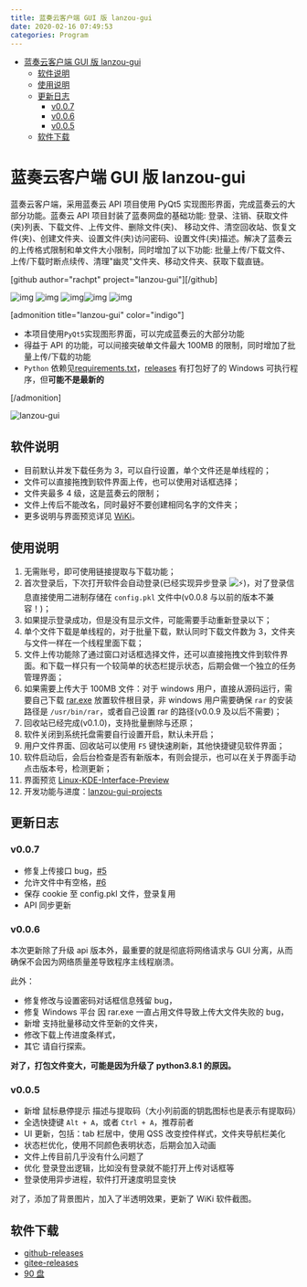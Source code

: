 ```yaml
---
title: 蓝奏云客户端 GUI 版 lanzou-gui
date: 2020-02-16 07:49:53
categories: Program
---
```


<!-- more -->

<!-- TOC -->

- [蓝奏云客户端 GUI 版 lanzou-gui](#蓝奏云客户端-gui-版-lanzou-gui)
  - [软件说明](#软件说明)
  - [使用说明](#使用说明)
  - [更新日志](#更新日志)
    - [v0.0.7](#v007)
    - [v0.0.6](#v006)
    - [v0.0.5](#v005)
  - [软件下载](#软件下载)

<!-- /TOC -->

<a id="markdown-蓝奏云客户端-gui-版-lanzou-gui" name="蓝奏云客户端-gui-版-lanzou-gui"></a>

# 蓝奏云客户端 GUI 版 lanzou-gui

蓝奏云客户端，采用蓝奏云 API 项目使用 PyQt5 实现图形界面，完成蓝奏云的大部分功能。蓝奏云 API 项目封装了蓝奏网盘的基础功能: 登录、注销、获取文件(夹)列表、下载文件、上传文件、删除文件(夹)、 移动文件、清空回收站、恢复文件(夹)、创建文件夹、设置文件(夹)访问密码、设置文件(夹)描述。解决了蓝奏云的上传格式限制和单文件大小限制，同时增加了以下功能: 批量上传/下载文件、 上传/下载时断点续传、清理"幽灵"文件夹、移动文件夹、获取下载直链。

[github author="rachpt" project="lanzou-gui"][/github]

![img](https://img.shields.io/badge/support-Windows-blue?logo=Windows) ![img](https://img.shields.io/badge/support-Linux-yellow?logo=Linux) ![img](https://img.shields.io/badge/support-MacOS-green?logo=apple)![img](https://img.shields.io/github/v/release/rachpt/lanzou-gui.svg?logo=iCloud) ![img](https://img.shields.io/github/last-commit/rachpt/lanzou-gui.svg)

[admonition title="lanzou-gui" color="indigo"]

- 本项目使用`PyQt5`实现图形界面，可以完成蓝奏云的大部分功能
- 得益于 API 的功能，可以间接突破单文件最大 100MB 的限制，同时增加了批量上传/下载的功能
- `Python` 依赖见[requirements.txt](https://github.com/rachpt/lanzou-gui/blob/master/requirements.txt)，[releases](https://github.com/rachpt/lanzou-gui/releases) 有打包好了的 Windows 可执行程序，但**可能不是最新的**

[/admonition]

![lanzou-gui](https://pic.ryanjie.cn/2020/02/lanzou-gui.jpg)

<a id="markdown-软件说明" name="软件说明"></a>

## 软件说明

- 目前默认并发下载任务为 3，可以自行设置，单个文件还是单线程的；
- 文件可以直接拖拽到软件界面上传，也可以使用对话框选择；
- 文件夹最多 4 级，这是蓝奏云的限制；
- 文件上传后不能改名，同时最好不要创建相同名字的文件夹；
- 更多说明与界面预览详见 [WiKi](https://github.com/rachpt/lanzou-gui/wiki)。

<a id="markdown-使用说明" name="使用说明"></a>

## 使用说明

1. 无需账号，即可使用链接提取与下载功能；
2. 首次登录后，下次打开软件会自动登录(已经实现异步登录 ![:zap:](https://gitee.com/assets/emoji/zap-414cd56e51886412a1db3c4ce4089442.png))，对了登录信息直接使用二进制存储在 `config.pkl` 文件中(v0.0.8 与以前的版本不兼容！)；
3. 如果提示登录成功，但是没有显示文件，可能需要手动重新登录以下；
4. 单个文件下载是单线程的，对于批量下载，默认同时下载文件数为 3，文件夹与文件一样在一个线程里面下载；
5. 文件上传功能除了通过窗口对话框选择文件，还可以直接拖拽文件到软件界面。和下载一样只有一个较简单的状态栏提示状态，后期会做一个独立的任务管理界面；
6. 如果需要上传大于 100MB 文件：对于 windows 用户，直接从源码运行，需要自己下载 [rar.exe](https://www.lanzous.com/i8m39mj) 放置软件根目录，非 windows 用户需要确保 `rar` 的安装路径是 `/usr/bin/rar`，或者自己设置 rar 的路径(v0.0.9 及以后不需要)；
7. 回收站已经完成(v0.1.0)，支持批量删除与还原；
8. 软件关闭到系统托盘需要自行设置开启，默认未开启；
9. 用户文件界面、回收站可以使用 `F5` 键快速刷新，其他快捷键见软件界面；
10. 软件启动后，会后台检查是否有新版本，有则会提示，也可以在关于界面手动点击版本号，检测更新；
11. 界面预览 [Linux-KDE-Interface-Preview](https://gitee.com/rachpt/lanzou-gui/wikis/Linux-KDE-Interface-Preview)
12. 开发功能与进度：[lanzou-gui-projects](https://github.com/rachpt/lanzou-gui/projects/1)

<a id="markdown-更新日志" name="更新日志"></a>

## 更新日志

<a id="markdown-v007" name="v007"></a>

### v0.0.7

- 修复上传接口 bug，[#5](https://github.com/rachpt/lanzou-gui/issues/5)
- 允许文件中有空格，[#6](https://github.com/rachpt/lanzou-gui/issues/6)
- 保存 cookie 至 config.pkl 文件，登录复用
- API 同步更新

<a id="markdown-v006" name="v006"></a>

### v0.0.6

本次更新除了升级 api 版本外，最重要的就是彻底将网络请求与 GUI 分离，从而确保不会因为网络质量差导致程序主线程崩溃。

此外：

- 修复修改与设置密码对话框信息残留 bug，
- 修复 Windows 平台 因 rar.exe 一直占用文件导致上传大文件失败的 bug，
- 新增 支持批量移动文件至新的文件夹，
- 修改下载上传进度条样式，
- 其它 请自行探索。

**对了，打包文件变大，可能是因为升级了 python3.8.1 的原因。**

<a id="markdown-v005" name="v005"></a>

### v0.0.5

- 新增 鼠标悬停提示 描述与提取码（大小列前面的钥匙图标也是表示有提取码）
- 全选快捷键 `Alt + A`，或者 `Ctrl + A`，推荐前者
- UI 更新，包括：tab 栏居中，使用 QSS 改变控件样式，文件夹导航栏美化
- 状态栏优化，使用不同颜色表明状态，后期会加入动画
- 文件上传目前几乎没有什么问题了
- 优化 登录登出逻辑，比如没有登录就不能打开上传对话框等
- 登录使用异步进程，软件打开速度明显变快

对了，添加了背景图片，加入了半透明效果，更新了 WiKi 软件截图。

<a id="markdown-软件下载" name="软件下载"></a>

## 软件下载

- [github-releases](https://github.com/rachpt/lanzou-gui/releases/latest)
- [gitee-releases](https://gitee.com/rachpt/lanzou-gui/releases)
- [90 盘](https://www.90pan.com/o128463)

